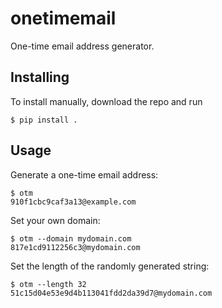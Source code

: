 # onetimemail

One-time email address generator.

## Installing

To install manually, download the repo and run

```
$ pip install .
```

## Usage

Generate a one-time email address:

```
$ otm
910f1cbc9caf3a13@example.com
```

Set your own domain:

```
$ otm --domain mydomain.com
817e1cd9112256c3@mydomain.com
```

Set the length of the randomly generated string:

```
$ otm --length 32
51c15d04e53e9d4b113041fdd2da39d7@mydomain.com
```